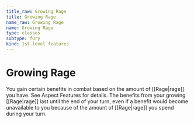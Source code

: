 ```yaml
---
title_raw: Growing Rage
title: Growing Rage
name_raw: Growing Rage
name: Growing Rage
type: classes
subtype: fury
kind: 1st-level features
---
```


# Growing Rage

You gain certain benefits in combat based on the amount of [[Rage|rage]] you have. See Aspect Features for details. The benefits from your growing [[Rage|rage]] last until the end of your turn, even if a benefit would become unavailable to you because of the amount of [[Rage|rage]] you spend during your turn.
